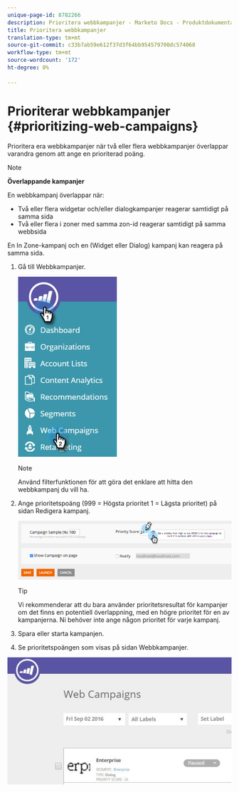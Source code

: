 ```yaml
---
unique-page-id: 8782266
description: Prioritera webbkampanjer - Marketo Docs - Produktdokumentation
title: Prioritera webbkampanjer
translation-type: tm+mt
source-git-commit: c33b7ab59e612f37d3f64bb954579700dc574068
workflow-type: tm+mt
source-wordcount: '172'
ht-degree: 0%

---
```



# Prioriterar webbkampanjer {#prioritizing-web-campaigns}

Prioritera era webbkampanjer när två eller flera webbkampanjer överlappar varandra genom att ange en prioriterad poäng.

>[!NOTE]
>
>**Överlappande kampanjer**
>
>En webbkampanj överlappar när:
>
>* Två eller flera widgetar och/eller dialogkampanjer reagerar samtidigt på samma sida
>* Två eller flera i zoner med samma zon-id reagerar samtidigt på samma webbsida

>
>
En In Zone-kampanj och en (Widget eller Dialog) kampanj kan reagera på samma sida.

1. Gå till Webbkampanjer.

   ![](assets/web-campaigns-hand-6.jpg)

   >[!NOTE]
   >
   >Använd filterfunktionen [](filter-web-campaigns.md) för att göra det enklare att hitta den webbkampanj du vill ha.

1. Ange prioritetspoäng (999 = Högsta prioritet 1 = Lägsta prioritet) på sidan Redigera kampanj.

   ![](assets/image2015-7-9-20-3a20-3a58.png)

   >[!TIP]
   >
   >Vi rekommenderar att du bara använder prioritetsresultat för kampanjer om det finns en potentiell överlappning, med en högre prioritet för en av kampanjerna. Ni behöver inte ange någon prioritet för varje kampanj.

1. Spara eller starta kampanjen.

1. Se prioritetspoängen som visas på sidan Webbkampanjer.

![](assets/web-campaign-priority-score.jpg)
